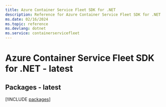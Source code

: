 ```yaml
---
title: Azure Container Service Fleet SDK for .NET
description: Reference for Azure Container Service Fleet SDK for .NET
ms.date: 02/16/2024
ms.topic: reference
ms.devlang: dotnet
ms.service: containerservicefleet
---
```

# Azure Container Service Fleet SDK for .NET - latest
## Packages - latest
[!INCLUDE [packages](container-service-fleet-index.md)]